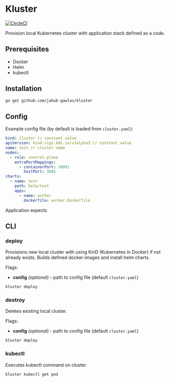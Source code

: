 # Kluster

[![CircleCI](https://circleci.com/gh/jakub-gawlas/kluster.svg?style=svg)](https://circleci.com/gh/jakub-gawlas/kluster)

Provision local Kubernetes cluster with application stack defined as a code.

## Prerequisites

- Docker
- Helm
- kubectl

## Installation

```sh
go get github.com/jakub-gawlas/kluster
```

## Config

Example config file (by default is loaded from `cluster.yaml`):

```yaml
kind: Cluster // constant value
apiVersion: kind.sigs.k8s.io/v1alpha3 // constant value
name: test // cluster name
nodes:
  - role: control-plane
    extraPortMappings:
      - containerPort: 30001
        hostPort: 3001
charts:
  - name: test
    path: helm/test
    apps:
      - name: worker
        dockerfile: worker.Dockerfile
```

Application expects

## CLI

### deploy

Provisions new local cluster with using KinD (Kubernetes in Docker) if not already exists.
Builds defined docker images and install helm charts.

Flags:
- **config** *(optional)* - path to config file (default `cluster.yaml`)

```sh
kluster deploy
```

### destroy

Deletes existing local cluster.

Flags:
- **config** *(optional)* - path to config file (default `cluster.yaml`)

```sh
kluster deploy
```

### kubectl

Executes kubectl command on cluster.

```sh
kluster kubectl get pod
```